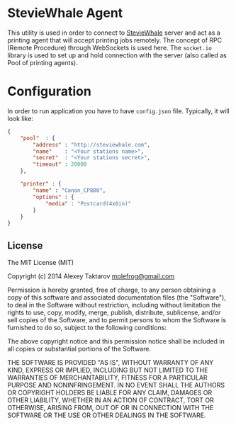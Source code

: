 # StevieWhale Agent
This utility is used in order to connect to [StevieWhale](http://github.com/molefrog/steviewhale) server and act as a printing agent that will
accept printing jobs remotely. The concept of RPC (Remote Procedure) through WebSockets is used here. The `socket.io` library is used to set up and hold connection with the server (also called as Pool of printing agents).

# Configuration
In order to run application you have to have `config.json` file. Typically, it will look like:
```JSON
{
	"pool"  : {
		"address" : "http://steviewhale.com",
		"name"    : "<Your stations name>",
		"secret"  : "<Your stations secret>",
		"timeout" : 20000
	}, 

	"printer" : {
		"name" : "Canon_CP800",
		"options" : {
			"media" : "Postcard(4x6in)"
		}
	}
}
```

## License
The MIT License (MIT)

Copyright (c) 2014 Alexey Taktarov molefrog@gmail.com

Permission is hereby granted, free of charge, to any person obtaining a copy
of this software and associated documentation files (the "Software"), to deal
in the Software without restriction, including without limitation the rights
to use, copy, modify, merge, publish, distribute, sublicense, and/or sell
copies of the Software, and to permit persons to whom the Software is
furnished to do so, subject to the following conditions:

The above copyright notice and this permission notice shall be included in all
copies or substantial portions of the Software.

THE SOFTWARE IS PROVIDED "AS IS", WITHOUT WARRANTY OF ANY KIND, EXPRESS OR
IMPLIED, INCLUDING BUT NOT LIMITED TO THE WARRANTIES OF MERCHANTABILITY,
FITNESS FOR A PARTICULAR PURPOSE AND NONINFRINGEMENT. IN NO EVENT SHALL THE
AUTHORS OR COPYRIGHT HOLDERS BE LIABLE FOR ANY CLAIM, DAMAGES OR OTHER
LIABILITY, WHETHER IN AN ACTION OF CONTRACT, TORT OR OTHERWISE, ARISING FROM,
OUT OF OR IN CONNECTION WITH THE SOFTWARE OR THE USE OR OTHER DEALINGS IN THE
SOFTWARE.